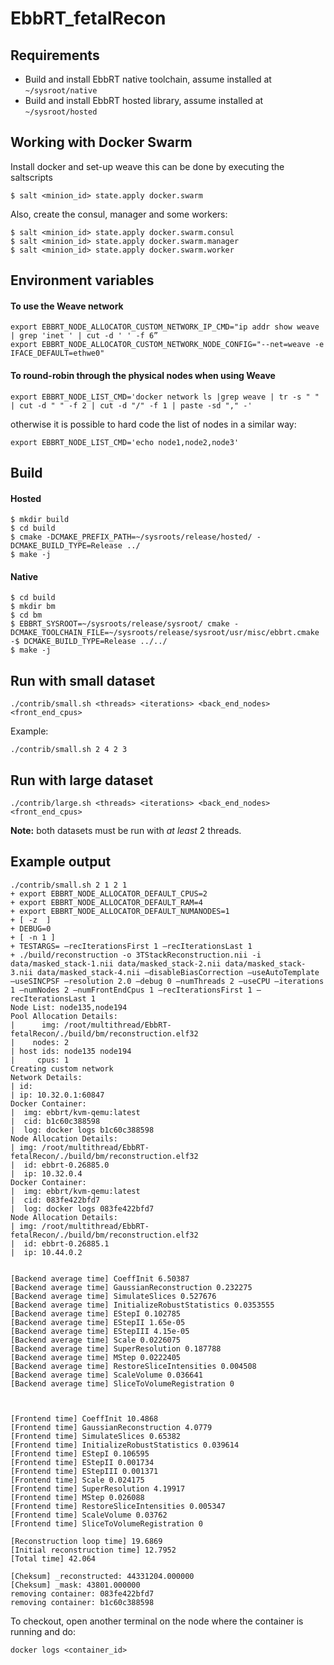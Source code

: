 # EbbRT_fetalRecon

## Requirements
* Build and install EbbRT native toolchain, assume installed at `~/sysroot/native`
* Build and install EbbRT hosted library, assume installed at `~/sysroot/hosted`

## Working with Docker Swarm
Install docker and set-up weave this can be done by executing the saltscripts
```
$ salt <minion_id> state.apply docker.swarm
```
Also, create the consul, manager and some workers:
```
$ salt <minion_id> state.apply docker.swarm.consul 
$ salt <minion_id> state.apply docker.swarm.manager
$ salt <minion_id> state.apply docker.swarm.worker 
```

## Environment variables
#### To use the Weave network
```
export EBBRT_NODE_ALLOCATOR_CUSTOM_NETWORK_IP_CMD="ip addr show weave | grep 'inet ' | cut -d ' ' -f 6”
export EBBRT_NODE_ALLOCATOR_CUSTOM_NETWORK_NODE_CONFIG="--net=weave -e IFACE_DEFAULT=ethwe0"
```
#### To round-robin through the physical nodes when using Weave
```
export EBBRT_NODE_LIST_CMD='docker network ls |grep weave | tr -s " " | cut -d " " -f 2 | cut -d "/" -f 1 | paste -sd "," -'
```
otherwise it is possible to hard code the list of nodes in a similar way:
```
export EBBRT_NODE_LIST_CMD='echo node1,node2,node3'
```

## Build
#### Hosted
```
$ mkdir build
$ cd build
$ cmake -DCMAKE_PREFIX_PATH=~/sysroots/release/hosted/ -DCMAKE_BUILD_TYPE=Release ../
$ make -j
```

#### Native
```
$ cd build
$ mkdir bm
$ cd bm
$ EBBRT_SYSROOT=~/sysroots/release/sysroot/ cmake -DCMAKE_TOOLCHAIN_FILE=~/sysroots/release/sysroot/usr/misc/ebbrt.cmake -$ DCMAKE_BUILD_TYPE=Release ../../
$ make -j
```

## Run with small dataset
```
./contrib/small.sh <threads> <iterations> <back_end_nodes> <front_end_cpus>
```
Example:
```
./contrib/small.sh 2 4 2 3
```

## Run with large dataset
```
./contrib/large.sh <threads> <iterations> <back_end_nodes> <front_end_cpus>
```

**Note:** both datasets must be run with *at least* 2 threads.

## Example output
```
./contrib/small.sh 2 1 2 1
+ export EBBRT_NODE_ALLOCATOR_DEFAULT_CPUS=2
+ export EBBRT_NODE_ALLOCATOR_DEFAULT_RAM=4
+ export EBBRT_NODE_ALLOCATOR_DEFAULT_NUMANODES=1
+ [ -z  ]
+ DEBUG=0
+ [ -n 1 ]
+ TESTARGS= —recIterationsFirst 1 —recIterationsLast 1
+ ./build/reconstruction -o 3TStackReconstruction.nii -i data/masked_stack-1.nii data/masked_stack-2.nii data/masked_stack-3.nii data/masked_stack-4.nii —disableBiasCorrection —useAutoTemplate —useSINCPSF —resolution 2.0 —debug 0 —numThreads 2 —useCPU —iterations 1 —numNodes 2 —numFrontEndCpus 1 —recIterationsFirst 1 —recIterationsLast 1
Node List: node135,node194
Pool Allocation Details:
|      img: /root/multithread/EbbRT-fetalRecon/./build/bm/reconstruction.elf32
|    nodes: 2
| host ids: node135 node194
|     cpus: 1
Creating custom network
Network Details:
| id:
| ip: 10.32.0.1:60847
Docker Container:
|  img: ebbrt/kvm-qemu:latest
|  cid: b1c60c388598
|  log: docker logs b1c60c388598
Node Allocation Details:
| img: /root/multithread/EbbRT-fetalRecon/./build/bm/reconstruction.elf32
|  id: ebbrt-0.26885.0
|  ip: 10.32.0.4
Docker Container:
|  img: ebbrt/kvm-qemu:latest
|  cid: 083fe422bfd7
|  log: docker logs 083fe422bfd7
Node Allocation Details:
| img: /root/multithread/EbbRT-fetalRecon/./build/bm/reconstruction.elf32
|  id: ebbrt-0.26885.1
|  ip: 10.44.0.2


[Backend average time] CoeffInit 6.50387
[Backend average time] GaussianReconstruction 0.232275
[Backend average time] SimulateSlices 0.527676
[Backend average time] InitializeRobustStatistics 0.0353555
[Backend average time] EStepI 0.102785
[Backend average time] EStepII 1.65e-05
[Backend average time] EStepIII 4.15e-05
[Backend average time] Scale 0.0226075
[Backend average time] SuperResolution 0.187788
[Backend average time] MStep 0.0222405
[Backend average time] RestoreSliceIntensities 0.004508
[Backend average time] ScaleVolume 0.036641
[Backend average time] SliceToVolumeRegistration 0



[Frontend time] CoeffInit 10.4868
[Frontend time] GaussianReconstruction 4.0779
[Frontend time] SimulateSlices 0.65382
[Frontend time] InitializeRobustStatistics 0.039614
[Frontend time] EStepI 0.106595
[Frontend time] EStepII 0.001734
[Frontend time] EStepIII 0.001371
[Frontend time] Scale 0.024175
[Frontend time] SuperResolution 4.19917
[Frontend time] MStep 0.026088
[Frontend time] RestoreSliceIntensities 0.005347
[Frontend time] ScaleVolume 0.03762
[Frontend time] SliceToVolumeRegistration 0

[Reconstruction loop time] 19.6869
[Initial reconstruction time] 12.7952
[Total time] 42.064

[Cheksum] _reconstructed: 44331204.000000
[Cheksum] _mask: 43801.000000
removing container: 083fe422bfd7
removing container: b1c60c388598
```

To checkout, open another terminal on the node where the container is running and do:
```
docker logs <container_id>
```
